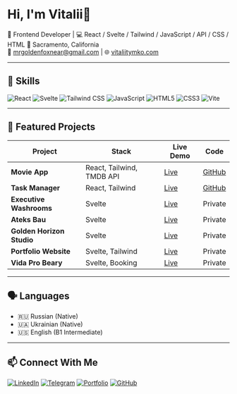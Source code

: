# Hi, I'm Vitalii👋

🎯 Frontend Developer | 💻 React / Svelte / Tailwind / JavaScript / API / CSS / HTML
📍 Sacramento, California  
📧 [mrgoldenfoxnear@gmail.com](mailto:mrgoldenfoxnear@gmail.com) | 🌐 [vitaliitymko.com](https://vitaliitymko.com/me)

---

## 🧠 Skills

![React](https://img.shields.io/badge/React-20232A?style=flat&logo=react)
![Svelte](https://img.shields.io/badge/Svelte-FF3E00?style=flat&logo=svelte)
![Tailwind CSS](https://img.shields.io/badge/TailwindCSS-06B6D4?style=flat&logo=tailwindcss)
![JavaScript](https://img.shields.io/badge/JavaScript-F7DF1E?style=flat&logo=javascript)
![HTML5](https://img.shields.io/badge/HTML5-E34F26?style=flat&logo=html5)
![CSS3](https://img.shields.io/badge/CSS3-1572B6?style=flat&logo=css3)
![Vite](https://img.shields.io/badge/Vite-646CFF?style=flat&logo=vite)

---

## 📂 Featured Projects

| Project | Stack | Live Demo | Code |
|--------|-------|-----------|------|
| **Movie App** | React, Tailwind, TMDB API | [Live](https://movie-app-reaact.netlify.app/) | [GitHub](https://github.com/MrGoldenFox/movies-app-react) |
| **Task Manager** | React, Tailwind | [Live](https://tasks-manag.netlify.app/) | [GitHub](https://github.com/MrGoldenFox/task-manager-react) |
| **Executive Washrooms** | Svelte | [Live](https://executive-washrooms.com/) | Private |
| **Ateks Bau** | Svelte | [Live](https://ateksbau.de) | Private |
| **Golden Horizon Studio** | Svelte | [Live](https://www.goldenhorizon.studio) | Private |
| **Portfolio Website** | Svelte, Tailwind | [Live](https://vitaliitymko.com/me) | Private |
| **Vida Pro Beary** | Svelte, Booking | [Live](https://vidaprobeauty.com/) | Private |

---

## 🗣 Languages

- 🇷🇺 Russian (Native)  
- 🇺🇦 Ukrainian (Native)  
- 🇺🇸 English (B1 Intermediate)

---

## 📫 Connect With Me

[![LinkedIn](https://img.shields.io/badge/LinkedIn-0077B5?style=flat&logo=linkedin)](https://www.linkedin.com/in/vitalii-tymko-a554081b8/)
[![Telegram](https://img.shields.io/badge/Telegram-2CA5E0?style=flat&logo=telegram)](https://t.me/Tymkoo)
[![Portfolio](https://img.shields.io/badge/Website-vitaliitymko.com-black?style=flat&logo=firefox-browser)](https://vitaliitymko.com/me)
[![GitHub](https://img.shields.io/badge/GitHub-181717?style=flat&logo=github)](https://github.com/MrGoldenFox)
